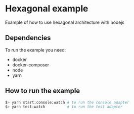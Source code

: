 # Hexagonal example

Example of how to use hexagonal architecture with nodejs

## Dependencies

To run the example you need:

* docker
* docker-composer
* node
* yarn

## How to run the example

```bash
$> yarn start:console:watch # to run the console adapter
$> yarn test:watch          # to run the test adapter
```
